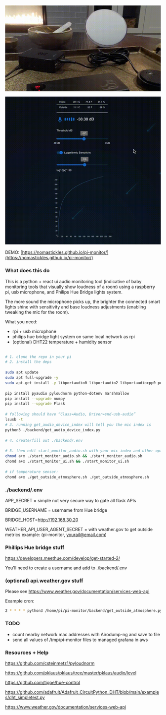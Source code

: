 ![](media/demo.gif)

![](media/demo-ui.gif)

DEMO: [https://nomastickles.github.io/pi-monitor/](https://nomastickles.github.io/pi-monitor/)

### What does this do

This is a python + react ui audio monitoring tool (indicative of baby monitoring tools that visually show loudness of a room) using a raspberry pi, usb microphone, and Philips Hue Bridge lights system.

The more sound the microphone picks up, the brighter the connected smart lights shine with sensitivity and base loudness adjustments (enabling tweaking the mic for the room).

What you need:

- rpi + usb microphone
- philips hue bridge light system on same local network as rpi
- (optional) DHT22 temperature + humidity sensor

```sh

# 1. clone the repo in your pi
# 2. install the deps

sudo apt update
sudo apt full-upgrade -y
sudo apt-get install -y libportaudio0 libportaudio2 libportaudiocpp0 portaudio19-dev libatlas-base-dev

pip install pyaudio pyloudnorm python-dotenv marshmallow
pip install --upgrade numpy
pip install --upgrade Flask

# following should have “Class=Audio, Driver=snd-usb-audio”
lsusb -t
# 3. running get_audio_device_index will tell you the mic index is
python3 ./backend/get_audio_device_index.py

# 4. create/fill out ./backend/.env

# 5. then edit start_monitor_audio.sh with your mic index and other options
chmod a+x ./start_monitor_audio.sh && ./start_monitor_audio.sh
chomd a+x ./start_monitor_ui.sh && ./start_monitor_ui.sh

# if temperature sensor:
chomd a+x ./get_outside_atmosphere.sh ./get_outside_atmosphere.sh
```

### ./backend/.env

APP_SECRET = simple not very secure way to gate all flask APIs

BRIDGE_USERNAME = username from Hue bridge

BRIDGE_HOST=http://192.168.30.20

WEATHER_API_USER_AGENT_SECRET = with weather.gov to get outside metrics
example: (pi-monitor, yourail@email.com)

### Phillips Hue bridge stuff

https://developers.meethue.com/develop/get-started-2/

You'll need to create a username and add to ./backend/.env

### (optional) api.weather.gov stuff

Please see https://www.weather.gov/documentation/services-web-api

Example cron:

```sh
2 * * * * python3 /home/pi/pi-monitor/backend/get_outside_atmosphere.py --weather-api-url https://api.weather.gov/gridpoints/SEW/130,68/forecast/hourly >> /tmp/pi-monitor-atmosphere-outside.log 2>&1

```

### TODO

- count nearby network mac addresses with Airodump-ng and save to file
- send all values of /tmp/pi-monitor files to managed grafana in aws

### Resources + Help

https://github.com/csteinmetz1/pyloudnorm

https://github.com/pklaus/pklaus/tree/master/pklaus/audio/level

https://github.com/tigoe/hue-control

https://github.com/adafruit/Adafruit_CircuitPython_DHT/blob/main/examples/dht_simpletest.py

https://www.weather.gov/documentation/services-web-api
